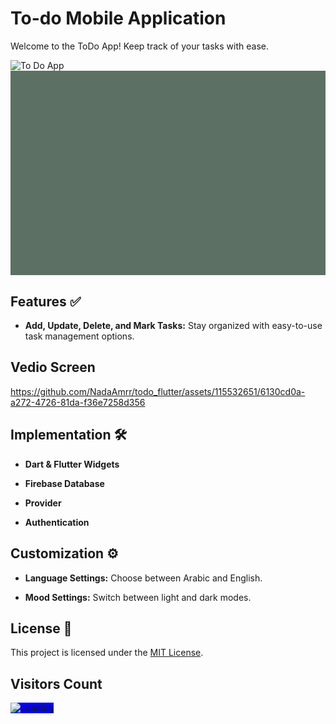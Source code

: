 # To-do Mobile Application

Welcome to the ToDo App! Keep track of your tasks with ease.

![To Do App](https://github.com/NadaAmrr/todo_flutter/assets/115532651/ae597183-439b-4f1e-b8d8-55fdc46c0e47)<svg width="1512" height="982" viewBox="0 0 1512 982" fill="none" xmlns="http://www.w3.org/2000/svg" xmlns:xlink="http://www.w3.org/1999/xlink">
<rect width="1512" height="982" fill="#5C7163"/>
<rect x="467" y="34" width="184.5" height="410" fill="url(#pattern0_1712_59)"/>
<rect x="664" y="34" width="184.5" height="410" fill="url(#pattern1_1712_59)"/>
<rect x="664" y="507" width="184.5" height="410" fill="url(#pattern2_1712_59)"/>
<rect x="467" y="507" width="184.5" height="410" fill="url(#pattern3_1712_59)"/>
<rect x="73" y="507" width="184.5" height="410" fill="url(#pattern4_1712_59)"/>
<rect x="270" y="507" width="184.5" height="410" fill="url(#pattern5_1712_59)"/>
<rect x="73" y="34" width="184.5" height="410" fill="url(#pattern6_1712_59)"/>
<rect x="270" y="34" width="184.5" height="410" fill="url(#pattern7_1712_59)"/>
<rect x="861" y="34" width="184.5" height="410" fill="url(#pattern8_1712_59)"/>
<rect x="861" y="507" width="184.5" height="410" fill="url(#pattern9_1712_59)"/>
<rect x="1058" y="507" width="184.5" height="410" fill="url(#pattern10_1712_59)"/>
<rect x="1255" y="507" width="184.5" height="410" fill="url(#pattern11_1712_59)"/>
<rect x="1255" y="34" width="184.5" height="410" fill="url(#pattern12_1712_59)"/>
<rect x="1058" y="34" width="184.5" height="410" fill="url(#pattern13_1712_59)"/>
<defs>
<pattern id="pattern0_1712_59" patternContentUnits="objectBoundingBox" width="1" height="1">
<use xlink:href="#image0_1712_59" transform="scale(0.00138889 0.000625)"/>
</pattern>
<pattern id="pattern1_1712_59" patternContentUnits="objectBoundingBox" width="1" height="1">
<use xlink:href="#image1_1712_59" transform="scale(0.00138889 0.000625)"/>
</pattern>
<pattern id="pattern2_1712_59" patternContentUnits="objectBoundingBox" width="1" height="1">
<use xlink:href="#image2_1712_59" transform="scale(0.00138889 0.000625)"/>
</pattern>
<pattern id="pattern3_1712_59" patternContentUnits="objectBoundingBox" width="1" height="1">
<use xlink:href="#image3_1712_59" transform="scale(0.00138889 0.000625)"/>
</pattern>
<pattern id="pattern4_1712_59" patternContentUnits="objectBoundingBox" width="1" height="1">
<use xlink:href="#image4_1712_59" transform="scale(0.00138889 0.000625)"/>
</pattern>
<pattern id="pattern5_1712_59" patternContentUnits="objectBoundingBox" width="1" height="1">
<use xlink:href="#image5_1712_59" transform="scale(0.00138889 0.000625)"/>
</pattern>
<pattern id="pattern6_1712_59" patternContentUnits="objectBoundingBox" width="1" height="1">
<use xlink:href="#image6_1712_59" transform="scale(0.00138889 0.000625)"/>
</pattern>
<pattern id="pattern7_1712_59" patternContentUnits="objectBoundingBox" width="1" height="1">
<use xlink:href="#image7_1712_59" transform="scale(0.00138889 0.000625)"/>
</pattern>
<pattern id="pattern8_1712_59" patternContentUnits="objectBoundingBox" width="1" height="1">
<use xlink:href="#image8_1712_59" transform="scale(0.00138889 0.000625)"/>
</pattern>
<pattern id="pattern9_1712_59" patternContentUnits="objectBoundingBox" width="1" height="1">
<use xlink:href="#image9_1712_59" transform="scale(0.00138889 0.000625)"/>
</pattern>
<pattern id="pattern10_1712_59" patternContentUnits="objectBoundingBox" width="1" height="1">
<use xlink:href="#image10_1712_59" transform="scale(0.00138889 0.000625)"/>
</pattern>
<pattern id="pattern11_1712_59" patternContentUnits="objectBoundingBox" width="1" height="1">
<use xlink:href="#image11_1712_59" transform="scale(0.00138889 0.000625)"/>
</pattern>
<pattern id="pattern12_1712_59" patternContentUnits="objectBoundingBox" width="1" height="1">
<use xlink:href="#image12_1712_59" transform="scale(0.00138889 0.000625)"/>
</pattern>
<pattern id="pattern13_1712_59" patternContentUnits="objectBoundingBox" width="1" height="1">
<use xlink:href="#image13_1712_59" transform="scale(0.00138889 0.000625)"/>
</pattern>

</defs>
</svg>


## Features ✅

- **Add, Update, Delete, and Mark Tasks:** Stay organized with easy-to-use task management options.

## Vedio Screen

https://github.com/NadaAmrr/todo_flutter/assets/115532651/6130cd0a-a272-4726-81da-f36e7258d356
  
## Implementation 🛠️
  
- **Dart & Flutter Widgets** 
    
- **Firebase Database**

- **Provider**
  
- **Authentication**

## Customization ⚙️

- **Language Settings:** Choose between Arabic and English.
  
- **Mood Settings:** Switch between light and dark modes.

## License 📝

This project is licensed under the [MIT License](LICENSE).

## Visitors Count

<img align="left" style="background: blue;" src="https://profile-counter.glitch.me/todo_flutter/count.svg" alt="Loading">
